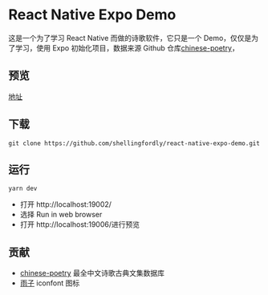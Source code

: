 # React Native Expo Demo

这是一个为了学习 React Native 而做的诗歌软件，它只是一个 Demo，仅仅是为了学习，使用 Expo 初始化项目，数据来源 Github 仓库[chinese-poetry](https://github.com/anncwb/vue-vben-admin)，

## 预览

[地址](http://106.54.183.217:8082/)


## 下载

```
git clone https://github.com/shellingfordly/react-native-expo-demo.git
```

## 运行

```
yarn dev
```

- 打开 http://localhost:19002/
- 选择 Run in web browser
- 打开 http://localhost:19006/进行预览

## 贡献

- [chinese-poetry](https://github.com/anncwb/vue-vben-admin) 最全中文诗歌古典文集数据库
- [雨子](https://www.iconfont.cn/user/detail?spm=a313x.7781069.1998910419.dfa9d9a29&uid=4609382) iconfont 图标
